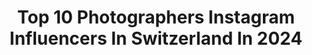 ---
title: Top 10 Photographers Instagram Influencers In Switzerland In 2024
description: >-
  Find top photographers Instagram influencers in Switzerland in 2024. Most popular hashtags: #switzerland #photography #glacier #nature.
platform: Instagram
hits: 161
text_top: Identify the most popular Instagram profiles on inBeat.
text_bottom: Our database aggregates 161 Instagram influencers like this in Switzerland for you to connect with.
profiles:
  - username: "adaapop"
    fullname: >-
      Ada Pop
    bio: >-
      Owner: @toous.media Photographer GymBeam discount: ada5
    location: "Switzerland"
    followers: 62039
    engagement: 944
    commentsToLikes: 0.005056
    id: ck55kr3ffzx2l0i11dwbfgtp5
    verified: false
    hashtags: "#clujnapoca, #romania, #viatransilvanica, #unpackchanel"
  - username: "niklas.eschenmoser"
    fullname: >-
      Niklas Eschenmoser
    bio: >-
      Photographer & Filmmaker Bern, Switzerland
    location: "Switzerland"
    followers: 7730
    engagement: 425
    commentsToLikes: 0.034666
    id: ck14hpkiqbhmi0i19zx9qg4h0
    verified: false
    hashtags: "#doubs, #nature, #biodiversity, #landscapephotography"
  - username: "detojan"
    fullname: >-
      Dejan Tosetti
    bio: >-
      photographer x filmmaker let my photography inspire you contact@detojan.art Based in Switzerland
    location: "Switzerland"
    followers: 220903
    engagement: 1706
    commentsToLikes: 0.053788
    id: ck0twuxz5gur00i19tiwsf4i1
    verified: false
    hashtags: "#thecreative, #dubailife, #wonderfulindonesia, #dji"
  - username: "stefan_forster_photography"
    fullname: >-
      Stefan Forster
    bio: >-
      Photographer & Filmmaker from Switzerland. BBC, Netflix, Google, Arte, Warner Bros... Owner and expedition leader of photocube.ch
    location: "Switzerland"
    followers: 72537
    engagement: 466
    commentsToLikes: 0.014256
    id: ck0u9n3d0a72t0i19ko86r0q9
    verified: false
    hashtags: "#sunrise, #arctic, #stefanforster, #auroraborealis"
  - username: "doosli"
    fullname: >-
      Daniel Conrad Loosli
    bio: >-
      Skier and Photographer @snowparklaax @lineskis @dakine_europe @oakleyskiing @lookbindings
    location: "Switzerland"
    followers: 10085
    engagement: 1606
    commentsToLikes: 0.040441
    id: ck0w320bir89f0i19wfl1e6oe
    verified: false
    hashtags: "#linesakana, #lineblade, #myoakleycustom"
  - username: "propeleris"
    fullname: >-
      Vestuvių Fotografas ir Turinio Kūrėjas 📷🎥🎬🎞️
    bio: >-
      Photographer, Videographer, Aviator, Bushcrafter. Wedding Portfolio: @weddingphotography.lt 📸 Social Media Agency: @socialmediasolutions.lt VLOG 👇👇👇
    location: "Switzerland"
    followers: 4994
    engagement: 365
    commentsToLikes: 0.009666
    id: ck13bzqlqxxy50i19kcu3zqg5
    verified: false
    hashtags: "#bostonterrierlove, #vilnius, #dalalalt, #bostonterriersofinstagram"
  - username: "kink_engineer"
    fullname: >-
      Kink Engineer
    bio: >-
      ▶️ Photographer based in Switzerland 🇨🇭 ▶️ Collaboration? DM please (EN, D) ▶️ No follow with empty/trash profiles
    location: "Switzerland"
    followers: 46822
    engagement: 357
    commentsToLikes: 0.009088
    id: ck14iihysfkmu0i1925rt9frh
    verified: false
    hashtags: "#latexkittysuit, #catsuits, #clubbingoutfit, #sushi"
  - username: "championscars"
    fullname: >-
      Championscars
    bio: >-
      Switzerland🇨🇭 Photographer | Video Creator Private Account: @blacktaurus7
    location: "Switzerland"
    followers: 41182
    engagement: 314
    commentsToLikes: 0.014640
    id: ck0w5jp2z3yxd0i19eg6sv3gb
    verified: false
    hashtags: "#lamborghini, #sto, #gt3, #carphotography"
  - username: "janhvizdal"
    fullname: >-
      Jan Hvízdal Photography
    bio: >-
      TRAVEL, DOG MUSHING, ADVENTURE Photographer @hurtigrutenexpeditions @fjallraven_shop_cz @planetopedia ambasador 🇨🇿 From Czech rep. 📍Everywhere 🌏
    location: "Switzerland"
    followers: 24862
    engagement: 281
    commentsToLikes: 0.056138
    id: ckf5lhqm3pls40j23vkdizgiy
    verified: false
    hashtags: "#travelgram, #traveling, #hikingwithdogs, #travel"
  - username: "jonglr"
    fullname: >-
      Jon Guler
    bio: >-
      Filmmaker and Photographer from Zurich, Switzerland Member of @thealpinists #bealpine
    location: "Switzerland"
    followers: 45456
    engagement: 253
    commentsToLikes: 0.023180
    id: ck0ttbfxp1zft0i19p0n01kr1
    verified: false
    hashtags: "#adventure, #diewocheaufinstagram, #bealpine, #switzerland"
---